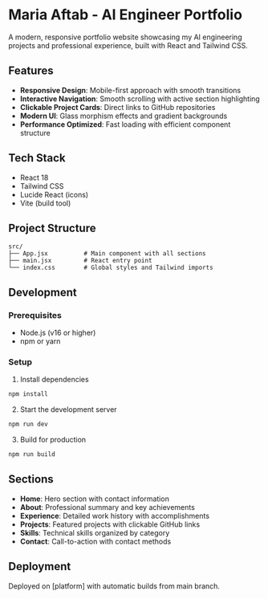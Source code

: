 # Maria Aftab - AI Engineer Portfolio

A modern, responsive portfolio website showcasing my AI engineering projects and professional experience, built with React and Tailwind CSS.

## Features

- **Responsive Design**: Mobile-first approach with smooth transitions
- **Interactive Navigation**: Smooth scrolling with active section highlighting
- **Clickable Project Cards**: Direct links to GitHub repositories
- **Modern UI**: Glass morphism effects and gradient backgrounds
- **Performance Optimized**: Fast loading with efficient component structure

## Tech Stack

- React 18
- Tailwind CSS
- Lucide React (icons)
- Vite (build tool)

## Project Structure

```
src/
├── App.jsx          # Main component with all sections
├── main.jsx         # React entry point
└── index.css        # Global styles and Tailwind imports
```

## Development

### Prerequisites
- Node.js (v16 or higher)
- npm or yarn

### Setup

1. Install dependencies
```bash
npm install
```

2. Start the development server
```bash
npm run dev
```

3. Build for production
```bash
npm run build
```

## Sections

- **Home**: Hero section with contact information
- **About**: Professional summary and key achievements  
- **Experience**: Detailed work history with accomplishments
- **Projects**: Featured projects with clickable GitHub links
- **Skills**: Technical skills organized by category
- **Contact**: Call-to-action with contact methods

## Deployment

Deployed on [platform] with automatic builds from main branch.